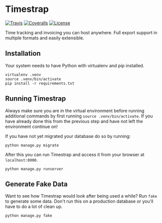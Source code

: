 Timestrap
=========

[![Travis][travis-shield]][travis-link] [![Coveralls][coveralls-shield]][coveralls-link]  [![License][license-shield]][license-link]

Time tracking and invoicing you can host anywhere. Full export support in
multiple formats and easily extensible.


Installation
------------

Your system needs to have Python with virtualenv and pip installed.

    virtualenv .venv
    source .venv/bin/activate
    pip install -r requirements.txt


Running Timestrap
-----------------

Always make sure you are in the virtual environment before running additional
commands by first running `source .venv/bin/activate`. If you have already done
this from the previous step and have not left the environment continue on!

If you have not yet migrated your database do so by running:

    python manage.py migrate

After this you can run Timestrap and access it from your browser at
`localhost:8000`.

    python manage.py runserver


Generate Fake Data
------------------

Want to see how Timestrap would look after being used a while? Run `fake` to
generate some data. Don't run this on a production database or you'll have to
do a lot of clean up.

    python manage.py fake


[travis-shield]: https://img.shields.io/travis/overshard/timestrap.svg?style=flat-square
[travis-link]: https://travis-ci.org/overshard/timestrap
[coveralls-shield]: https://img.shields.io/coveralls/overshard/timetrap.svg?style=flat-square
[coveralls-link]: https://coveralls.io/github/overshard/timestrap
[license-shield]: https://img.shields.io/github/license/overshard/timestrap.svg?style=flat-square
[license-link]: https://github.com/overshard/timestrap/blob/master/LICENSE.md
